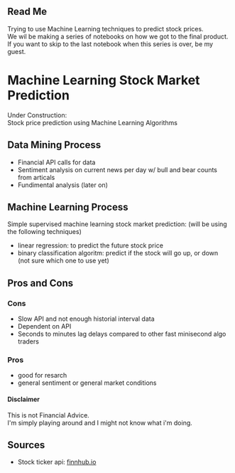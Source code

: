 ## Read Me <br>
Trying to use Machine Learning techniques to predict stock prices. <br>
We wil be making a series of notebooks on how we got to the final product. <br>
If you want to skip to the last notebook when this series is over, be my guest. <br>


# Machine Learning Stock Market Prediction <br>
Under Construction: <br>
Stock price prediction using Machine Learning Algorithms <br>

## Data Mining Process
<ul> 
  <li> Financial API calls for data
  <li> Sentiment analysis on current news per day w/ bull and bear counts from articals
  <li> Fundimental analysis (later on)
</ul>

## Machine Learning Process

Simple supervised machine learning stock market prediction: (will be using the following techniques) <br>
<ul>
  <li> linear regression: to predict the future stock price
  <li> binary classification algoritm:  predict if the stock will go up, or down (not sure which one to use yet) 
</ul>

## Pros and Cons
### Cons
<ul>
  <li> Slow API and not enough historial interval data
  <li> Dependent on API
  <li> Seconds to minutes lag delays compared to other fast minisecond algo traders
</ul>

### Pros
<ul>
  <li> good for resarch
  <li> general sentiment or general market conditions
</ul>


#### Disclaimer 
This is not Financial Advice. <br>
I'm simply playing around and I might not know what i'm doing. <br>

## Sources <br>
<ul>
  <li>Stock ticker api: <a href="https://finnhub.io/" target="_blank"> finnhub.io </a>
</ul>
